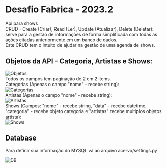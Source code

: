 
# Desafio Fabrica - 2023.2

Api para shows\
CRUD - Create (Criar), Read (Ler), Update (Atualizar), Delete (Deletar): serve para a gestão de informações de forma simplificada com todas as ações citadas anteriormente em um banco de dados.\
Este CRUD tem o intuito de ajudar na gestão de uma agenda de shows.

## Objetos da API - Categoria, Artistas e Shows:
![Objetos](https://i.imgur.com/RoZYiTF.png)\
Todos os campos tem paginação de 2 em 2 items.\
Categorias (Apenas o campo "nome" - recebe string):\
![Categorias](https://i.imgur.com/o95xrA5.png)\
Artistas (Apenas o campo "nome" - recebe string):\
![Artistas](https://i.imgur.com/o95xrA5.png)\
Shows (Campos: "nome" - recebe string, "data" - recebe datetime, "categoria" - recebe objeto categoria e "artistas" recebe multiplos objetos artista):\
![Shows](https://i.imgur.com/jz90xvb.png)



## Database

Para definir sua informação do MYSQL vá ao arquivo acervo/settings.py

![DB](https://i.imgur.com/svujXHW.png)


